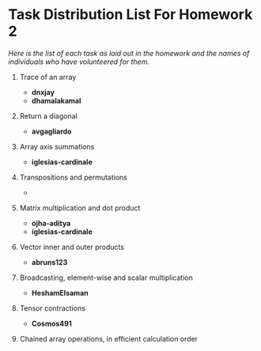 # Task Distribution List For Homework 2
*Here is the list of each task as laid out in the homework and the names of individuals who have volunteered for them.*

1. Trace of an array
   
   - **dnxjay**
    - **dhamalakamal**
2. Return a diagonal
   
   - **avgagliardo**
3. Array axis summations

   - **iglesias-cardinale**
4. Transpositions and permutations

   -
5. Matrix multiplication and dot product

   - **ojha-aditya**
   - **iglesias-cardinale**
6. Vector inner and outer products

    - **abruns123**
7. Broadcasting, element-wise and scalar multiplication

    - **HeshamElsaman**
8. Tensor contractions
    
    - **Cosmos491**
9. Chained array operations, in efficient calculation order
